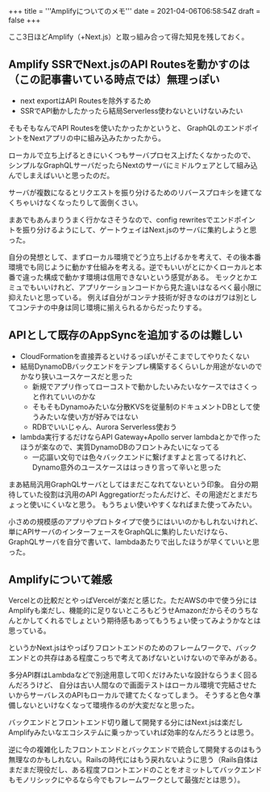 +++
title = '''Amplifyについてのメモ'''
date = 2021-04-06T06:58:54Z
draft = false
+++

ここ3日ほどAmplify（+Next.js）と取っ組み合って得た知見を残しておく。

## Amplify SSRでNext.jsのAPI Routesを動かすのは（この記事書いている時点では）無理っぽい
- next exportはAPI Routesを除外するため
- SSRでAPI動かしたかったら結局Serverless使わないといけないみたい

そもそもなんでAPI Routesを使いたかったかというと、
GraphQLのエンドポイントをNextアプリの中に組み込みたかったから。

ローカルで立ち上げるときにいくつもサーバプロセス上げたくなかったので、
シンプルなGraphQLサーバだったらNextのサーバにミドルウェアとして組み込んでしまえばいいと思ったのだ。

サーバが複数になるとリクエストを振り分けるためのリバースプロキシを建てなくちゃいけなくなったりして面倒くさい。

まあでもあんまりうまく行かなさそうなので、config rewritesでエンドポイントを振り分けるようにして、ゲートウェイはNext.jsのサーバに集約しようと思った。

自分の発想として、まずローカル環境でどう立ち上げるかを考えて、その後本番環境でも同じように動かす仕組みを考える。逆でもいいがとにかくローカルと本番で違った構成で動かす環境は信用できないという感覚がある。
モックとかエミュでもいいけれど、アプリケーションコードから見た違いはなるべく最小限に抑えたいと思っている。
例えば自分がコンテナ技術が好きなのはガワは別としてコンテナの中身は同じ環境に揃えられるからだったりする。

## APIとして既存のAppSyncを追加するのは難しい
- CloudFormationを直接弄るといけるっぽいがそこまでしてやりたくない
- 結局DynamoDBバックエンドをテンプレ構築するくらいしか用途がないのでかなり狭いユースケースだと思った
    - 新規でアプリ作ってローコストで動かしたいみたいなケースではさくっと作れていいのかな
    - そもそもDynamoみたいな分散KVSを従量制のドキュメントDBとして使うみたいな使い方が好みではない
    - RDBでいいじゃん、Aurora Serverless使おう
- lambda実行するだけならAPI Gateway+Apollo server lambdaとかで作ったほうが楽なので、実質DynamoDBのフロントみたいになってる
    - 一応謳い文句では色々バックエンドに繋げますよと言ってるけれど、Dynamo意外のユースケースははっきり言って辛いと思った

まあ結局汎用GraphQLサーバとしてはまだこなれてないという印象。
自分の期待していた役割は汎用のAPI Aggregatiorだったんだけど、その用途だとまだちょっと使いにくいなと思う。
もうちょい使いやすくなればまた使ってみたい。

小さめの規模感のアプリやプロトタイプで使うにはいいのかもしれないけれど、
単にAPIサーバのインターフェースをGraphQLに集約したいだけなら、
GraphQLサーバを自分で書いて、lambdaあたりで出したほうが早くていいと思った。

## Amplifyについて雑感
Vercelとの比較だとやっぱVercelが楽だと感じた。ただAWSの中で使う分にはAmplifyも楽だし、機能的に足りないところもどうせAmazonだからそのうちなんとかしてくれるでしょという期待感もあってもうちょい使ってみようかなとは思っている。

というかNext.jsはやっぱりフロントエンドのためのフレームワークで、バックエンドとの共存はある程度こっちで考えてあげないといけないので辛みがある。

多分API群はLambdaなどで別途用意して叩くだけみたいな設計ならうまく回るんだろうけど、
自分は古い人間なので画面テストはローカル環境で完結させたいからサーバレスのAPIもローカルで建てたくなってしまう。
そうすると色々準備しないといけなくなって環境作るのが大変だなと思った。

バックエンドとフロントエンド切り離して開発する分にはNext.jsは楽だしAmplifyみたいなエコシステムに乗っかっていれば効率的なんだろうとは思う。

逆に今の複雑化したフロントエンドとバックエンドで統合して開発するのはもう無理なのかもしれない。Railsの時代にはもう戻れないように思う（Rails自体はまだまだ現役だし、ある程度フロントエンドのことをオミットしてバックエンドもモノリシックにやるなら今でもフレームワークとして最強だとは思う）。

